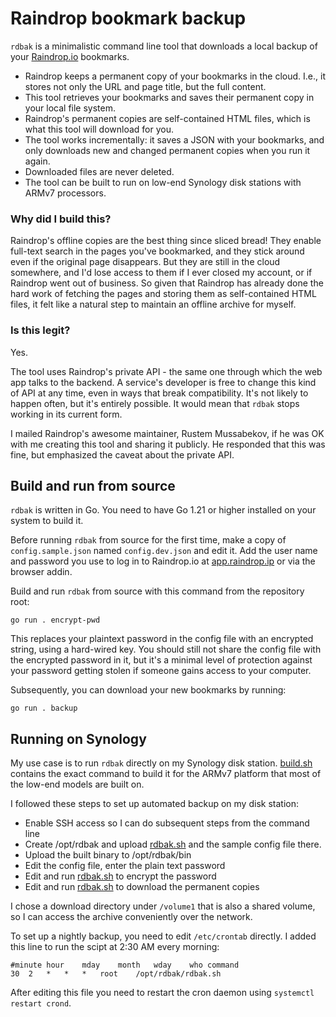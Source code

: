 # Raindrop bookmark backup

`rdbak` is a minimalistic command line tool that downloads a local backup of your [Raindrop.io](https://raindrop.io/) bookmarks.

- Raindrop keeps a permanent copy of your bookmarks in the cloud. I.e., it stores not only the URL and page title, but the full content.
- This tool retrieves your bookmarks and saves their permanent copy in your local file system.
- Raindrop's permanent copies are self-contained HTML files, which is what this tool will download for you.
- The tool works incrementally: it saves a JSON with your bookmarks, and only downloads new and changed permanent copies when you run it again.
- Downloaded files are never deleted.
- The tool can be built to run on low-end Synology disk stations with ARMv7 processors.

### Why did I build this?

Raindrop's offline copies are the best thing since sliced bread! They enable full-text search in the pages you've bookmarked, and they stick around even if the original page disappears.
But they are still in the cloud somewhere, and I'd lose access to them if I ever closed my account, or if Raindrop went out of business.
So given that Raindrop has already done the hard work of fetching the pages and storing them as self-contained HTML files, it felt like a natural step to maintain an offline archive for myself.

### Is this legit?

Yes.

The tool uses Raindrop's private API - the same one through which the web app talks to the backend. A service's developer is free to change this kind of API at any time,
even in ways that break compatibility. It's not likely to happen often, but it's entirely possible. It would mean that `rdbak` stops working in its current form.

I mailed Raindrop's awesome maintainer, Rustem Mussabekov, if he was OK with me creating this tool and sharing it publicly. He responded that this was fine, but emphasized
the caveat about the private API.

## Build and run from source

`rdbak` is written in Go. You need to have Go 1.21 or higher installed on your system to build it.

Before running `rdbak` from source for the first time, make a copy of `config.sample.json` named `config.dev.json` and edit it.
Add the user name and password you use to log in to Raindrop.io at [app.raindrop.ip](app.raindrop.io) or via the browser addin.

Build and run `rdbak` from source with this command from the repository root:

```
go run . encrypt-pwd
```

This replaces your plaintext password in the config file with an encrypted string, using a hard-wired key. You should still not share the config file with the encrypted password
in it, but it's a minimal level of protection against your password getting stolen if someone gains access to your computer.

Subsequently, you can download your new bookmarks by running:

```
go run . backup
```

## Running on Synology

My use case is to run `rdbak` directly on my Synology disk station. [build.sh](./build.sh) contains the exact command to build it for the ARMv7 platform that most of the
low-end models are built on.

I followed these steps to set up automated backup on my disk station:

- Enable SSH access so I can do subsequent steps from the command line
- Create /opt/rdbak and upload [rdbak.sh](./rdbak.sh) and the sample config file there.
- Upload the built binary to /opt/rdbak/bin
- Edit the config file, enter the plain text password
- Edit and run [rdbak.sh](./rdbak.sh) to encrypt the password
- Edit and run [rdbak.sh](./rdbak.sh) to download the permanent copies

I chose a download directory under `/volume1` that is also a shared volume, so I can access the archive conveniently over the network.

To set up a nightly backup, you need to edit `/etc/crontab` directly. I added this line to run the scipt at 2:30 AM every morning:

```
#minute	hour	mday	month	wday	who	command
30	2	*	*	*	root	/opt/rdbak/rdbak.sh
```

After editing this file you need to restart the cron daemon using `systemctl restart crond`.

